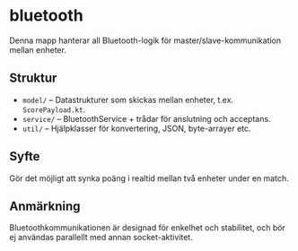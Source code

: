 # bluetooth

Denna mapp hanterar all Bluetooth-logik för master/slave-kommunikation mellan enheter.

## Struktur

- `model/` – Datastrukturer som skickas mellan enheter, t.ex. `ScorePayload.kt`.
- `service/` – BluetoothService + trådar för anslutning och acceptans.
- `util/` – Hjälpklasser för konvertering, JSON, byte-arrayer etc.

## Syfte

Gör det möjligt att synka poäng i realtid mellan två enheter under en match.

## Anmärkning

Bluetoothkommunikationen är designad för enkelhet och stabilitet, och bör ej användas parallellt med annan socket-aktivitet.
